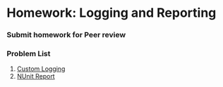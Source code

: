 Homework: Logging and Reporting
=====================================

### Submit homework for Peer review

### Problem List

1. [Custom Logging](./01.CustomLogging)
1. [NUnit Report](./02.NUnitReport)
